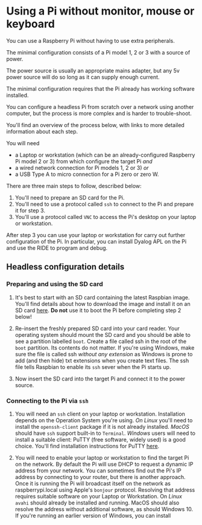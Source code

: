 # Using a Pi without monitor, mouse or keyboard

You can use a Raspberry Pi without having to use extra peripherals.

The minimal configuration consists of a Pi model 1, 2 or 3 with a source of power.

The power source is usually an appropriate mains adapter, but any 5v power source will do so long as it can supply
enough current.

The minimal configuration requires that the Pi already has working software installed.

You can configure a headless Pi from scratch over a network using another computer, but the process is more complex
and is harder to trouble-shoot.

You'll find an overview of the process below, with links to more detailed information about each step.
 
You will need
* a Laptop or workstation (which can be an already-configured Raspberry Pi model 2 or 3) from which configure the
target Pi *and*
* a wired network connection for Pi models 1, 2 or 3) *or* 
* a USB Type A to micro connection for a Pi zero or zero W.

There are three main steps to follow, described below:
1. You'll need to prepare an SD card for the Pi.
1. You'll need to use a protocol called ```ssh``` to connect to the Pi and prepare it for step 3.
1. You'll use a protocol called ```VNC``` to access the Pi's desktop on your laptop or workstation.

After step 3 you can use your laptop or workstation for carry out further configuration of the Pi.
In particular, you can install Dyalog APL on the Pi and use the RIDE to program and debug.

## Headless configuration details

### Preparing and using the SD card

1. It's best to start with an SD card containing the latest Raspbian image. You'll find details about how to download the
image and install it on an SD card [here](https://www.raspberrypi.org/downloads/raspbian/).
**Do not** use it to boot the Pi before completing step 2 below!

1. Re-insert the freshly prepared SD card into your card reader.
Your operating system should mount the SD card and you should be able to see a partition labelled ```boot```.
Create a file called ssh in the root of the ```boot``` partition. Its contents do not matter.
If you're using Windows, make sure the file is called ssh *without any extension* as Windows is prone to add
(and then hide) txt extensions when you create text files.
The ssh file tells Raspbian to enable its ```ssh``` sever when the Pi starts up.

1. Now insert the SD card into the target Pi and connect it to the power source.

### Connecting to the Pi via ```ssh```

1. You will need an ```ssh``` client on your laptop or workstation. Installation depends on the Operation System you're
using. *On Linux* you'll need to install the ```openssh-client``` package if it is not already installed. *MacOS* should have
```ssh``` support built-in to ```Terminal```. *Windows* users will need to install a suitable client: PuTTY
(free software, widely used) is a good choice. You'll find installation instructions for PuTTY
[here](https://www.chiark.greenend.org.uk/~sgtatham/putty/latest.html).

1. You will need to enable your laptop or workstation to find the target Pi on the network. By default the Pi will use
DHCP to request a dynamic IP address from your network. You can sometimes find out
the Pi's IP address by connecting to your router, but there is another approach. Once it is running the Pi will
broadcast itself on the network as raspberrypi.local using Apple's ```bonjour``` protocol. Resolving that address
requires suitable software on your Laptop or Workstation. On *Linux* ```avahi```
should already be installed and running. MacOS should also resolve the address without additional software,
as should Windows 10. If you're running an earlier version of Windows, you can install

